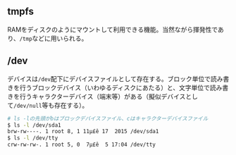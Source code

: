 tmpfs
----

RAMをディスクのようにマウントして利用できる機能。当然ながら揮発性であり、`/tmp`などに用いられる。

/dev
----

デバイスは`/dev`配下にデバイスファイルとして存在する。ブロック単位で読み書きを行うブロックデバイス（いわゆるディスクにあたる）と、文字単位で読み書きを行うキャラクターデバイス（端末等）がある（擬似デバイスとして`/dev/null`等も存在する）。

```bash
# ls -lの先頭がbはブロックデバイスファイル、cはキャラクターデバイスファイル
$ ls -l /dev/sda1
brw-rw----. 1 root 8, 1 11µ£ê 17  2015 /dev/sda1
$ ls -l /dev/tty
crw-rw-rw-. 1 root 5, 0  7µ£ê  5 17:04 /dev/tty
```

